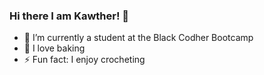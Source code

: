 ### Hi there I am Kawther! 👋

- 🌱 I’m currently a student at the Black Codher Bootcamp
- 👯 I love baking
- ⚡ Fun fact: I enjoy crocheting 
